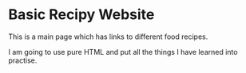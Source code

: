 # Basic Recipy Website

 This is a main page which has links to different food recipes.

I am going to use pure HTML and put all the things I have learned into practise.

